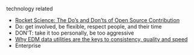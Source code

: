 technology related  
* [Rocket Science: The Do’s and Don’ts of Open Source Contribution](https://exchange.bloomberg.com/2017/02/02/rocket-science-dos-donts-open-source-contribution/)
 * Do: get involved, be flexible, respect people, and their time
 * DON'T: take it too personally, be too aggressive
* [Why EDM data utilities are the keys to consistency, quality and speed](https://www.bloomberg.com/enterprise/blog/edm-data-utilities-keys-consistency-quality-speed/)
 * Enterprise 
